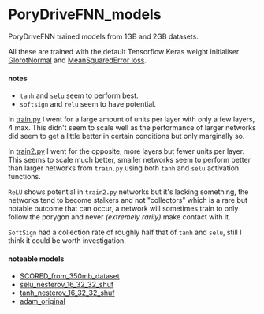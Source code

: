 # PoryDriveFNN_models
PoryDriveFNN trained models from 1GB and 2GB datasets.

All these are trained with the default Tensorflow Keras weight initialiser [GlorotNormal](https://www.tensorflow.org/api_docs/python/tf/keras/initializers/GlorotNormal) and [MeanSquaredError loss](https://keras.io/api/losses/regression_losses/#meansquarederror-class).

#### notes
- `tanh` and `selu` seem to perform best.
- `softsign` and `relu` seem to have potential.

In [train.py](https://github.com/PoryDrive/PoryDriveFNN/blob/main/train.py) I went for a large amount of units per layer with only a few layers, 4 max. This didn't seem to scale well as the performance of larger networks did seem to get a little better in certain conditions but only marginally so.

In [train2.py](https://github.com/PoryDrive/PoryDriveFNN/blob/main/train2.py) I went for the opposite, more layers but fewer units per layer. This seems to scale much better, smaller networks seem to perform better than larger networks from `train.py` using both `tanh` and `selu` activation functions.

`ReLU` shows potential in `train2.py` networks but it's lacking something, the networks tend to become stalkers and not "collectors" which is a rare but notable outcome that can occur, a network will sometimes train to only follow the porygon and never _(extremely rarily)_ make contact with it.

`SoftSign` had a collection rate of roughly half that of `tanh` and `selu`, still I think it could be worth investigation.

#### noteable models
- [SCORED_from_350mb_dataset](SCORED_from_350mb_dataset)
- [selu_nesterov_16_32_32_shuf](SELU2_tested_from_1gb_dataset/HIGH/nesterov_16_32_32_shuf/)
- [tanh_nesterov_16_32_32_shuf](Various_tested_from_1gb_dataset/HIGH/tanh_nesterov_16_32_32_shuf/)
- [adam_original](original/ADAM)
